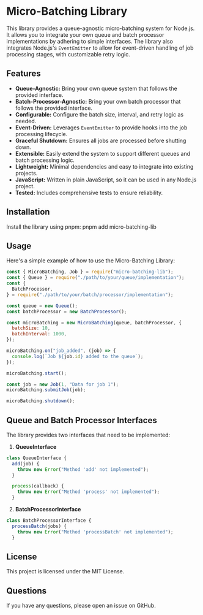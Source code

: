# Micro-Batching Library

This library provides a queue-agnostic micro-batching system for Node.js. It allows you to integrate your own queue and batch processor implementations by adhering to simple interfaces. The library also integrates Node.js's `EventEmitter` to allow for event-driven handling of job processing stages, with customizable retry logic.

## Features

- **Queue-Agnostic:** Bring your own queue system that follows the provided interface.
- **Batch-Processor-Agnostic:** Bring your own batch processor that follows the provided interface.
- **Configurable:** Configure the batch size, interval, and retry logic as needed.
- **Event-Driven:** Leverages `EventEmitter` to provide hooks into the job processing lifecycle.
- **Graceful Shutdown:** Ensures all jobs are processed before shutting down.
- **Extensible:** Easily extend the system to support different queues and batch processing logic.
- **Lightweight:** Minimal dependencies and easy to integrate into existing projects.
- **JavaScript:** Written in plain JavaScript, so it can be used in any Node.js project.
- **Tested:** Includes comprehensive tests to ensure reliability.

## Installation

Install the library using pnpm:
pnpm add micro-batching-lib

## Usage

Here's a simple example of how to use the Micro-Batching Library:

```javascript
const { MicroBatching, Job } = require("micro-batching-lib");
const { Queue } = require("./path/to/your/queue/implementation");
const {
  BatchProcessor,
} = require("./path/to/your/batch/processor/implementation");

const queue = new Queue();
const batchProcessor = new BatchProcessor();

const microBatching = new MicroBatching(queue, batchProcessor, {
  batchSize: 10,
  batchInterval: 1000,
});

microBatching.on("job_added", (job) => {
  console.log(`Job ${job.id} added to the queue`);
});

microBatching.start();

const job = new Job(1, "Data for job 1");
microBatching.submitJob(job);

microBatching.shutdown();
```

## Queue and Batch Processor Interfaces

The library provides two interfaces that need to be implemented:

1. **QueueInterface**

```javascript
class QueueInterface {
  add(job) {
    throw new Error("Method 'add' not implemented");
  }

  process(callback) {
    throw new Error("Method 'process' not implemented");
  }
```

2. **BatchProcessorInterface**

```javascript
class BatchProcessorInterface {
  processBatch(jobs) {
    throw new Error("Method 'processBatch' not implemented");
  }
```

## License

This project is licensed under the MIT License.

## Questions

If you have any questions, please open an issue on GitHub.
